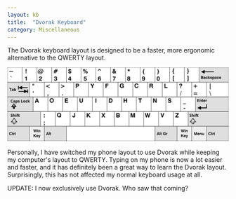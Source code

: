 ```yaml
---
layout: kb
title:  "Dvorak Keyboard"
category: Miscellaneous
---
```


The Dvorak keyboard layout is designed to be a faster, more ergonomic
alternative to the QWERTY layout.

![Dvorak Keyboard](/assets/kb/dvorak.svg)

Personally, I have switched my phone layout to use Dvorak while
keeping my computer's layout to QWERTY. Typing on my phone is now
a lot easier and faster, and it has definitely been a great way to
learn the Dvorak layout. Surprisingly, this has not affected my
normal keyboard usage at all.

UPDATE: I now exclusively use Dvorak. Who saw that coming?

